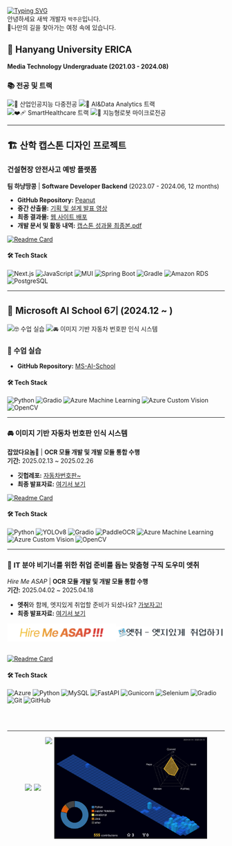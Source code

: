 [![Typing SVG](https://readme-typing-svg.demolab.com?font=Chewy&size=88&pause=4000&color=87CEFA&center=true&vCenter=true&repeat=false&width=870&height=200&lines=+Hello!+I'm+Jueun+Park%F0%9F%98%80)](https://git.io/typing-svg)  
안녕하세요 새싹 개발자 `박주은`입니다.  
🧭나만의 길을 찾아가는 여정 속에 있습니다.
<!--
[![Notion](https://img.shields.io/badge/Notion-000000?style=flat-square&logo=notion&logoColor=white)](https://www.notion.so/timeturner/1a9aa73d5dee80d7b85ed9e9507cfacc?pvs=4)
-->
## 🏫 Hanyang University ERICA
**Media Technology Undergraduate (2021.03 - 2024.08)**  

### 📚 전공 및 트랙
![🤖 산업인공지능 다중전공](https://img.shields.io/badge/🤖%20산업인공지능%20다중전공-9FCBF5?style=flat-square)
![💼 AI&Data Analytics 트랙](https://img.shields.io/badge/💼%20AI%26Data%20Analytics%20트랙-9FCBF5?style=flat-square)
![❤️‍🩹 SmartHealthcare 트랙](https://img.shields.io/badge/❤️‍🩹%20SmartHealthcare%20트랙-9FCBF5?style=flat-square)
![🤖 지능형로봇 마이크로전공](https://img.shields.io/badge/🤖%20지능형로봇%20마이크로전공-9FCBF5?style=flat-square)

---

## 🏗 산학 캡스톤 디자인 프로젝트
### **건설현장 안전사고 예방 플랫폼**  
**팀 하냥땅콩** | **Software Developer Backend** (2023.07 - 2024.06, 12 months)  

- **GitHub Repository:** [Peanut](https://github.com/HanyangCapstoneProject/peanut.git)  
- **중간 산출물:** [기획 및 설계 발표 영상](https://youtu.be/oOvU3STKEfo?si=o6t9rpWCAKjb8X2g)  
- **최종 결과물:** [웹 사이트 배포](https://hanyangcapstoneproject.github.io/peanut/)  
- **개발 문서 및 활동 내역:** [캡스톤 성과물 최종본.pdf](https://drive.google.com/file/d/1mugthVPKLWc73GlZAQCAa8stZRan9GG6/view?usp=sharing)  

[![Readme Card](https://github-readme-stats.vercel.app/api/pin/?username=HanyangCapstoneProject&repo=peanut&theme=graywhite&show_owner=true)](https://github.com/HanyangCapstoneProject/peanut)

#### 🛠 **Tech Stack**
![Next.js](https://img.shields.io/badge/Next.js-000000?style=flat&logo=nextdotjs&logoColor=white)
![JavaScript](https://img.shields.io/badge/javascript-F7DF1E?style=flat&logo=javascript&logoColor=white)
![MUI](https://img.shields.io/badge/MUI-007FFF?style=flat&logo=mui&logoColor=white)
![Spring Boot](https://img.shields.io/badge/Spring%20Boot-6DB33F?style=flat&logo=springboot&logoColor=white)
![Gradle](https://img.shields.io/badge/Gradle-02303A?style=flat&logo=gradle&logoColor=white)
![Amazon RDS](https://img.shields.io/badge/Amazon%20RDS-527FFF?style=flat&logo=amazonrds&logoColor=white)
![PostgreSQL](https://img.shields.io/badge/PostgreSQL-4169E1?style=flat&logo=postgresql&logoColor=white)

---

## 🦿 Microsoft AI School 6기 (2024.12 ~ )
![🤓 수업 실습](https://img.shields.io/badge/🤓%20수업%20실습-9FCBF5?style=flat-square)
![🚘 이미지 기반 자동차 번호판 인식 시스템](https://img.shields.io/badge/🚘%20이미지%20기반%20자동차%20번호판%20인식%20시스템-9FCBF5?style=flat-square)

### 📌 **수업 실습**  
- **GitHub Repository:** [MS-AI-School](https://github.com/jooeun921/ms-ai-school.git)  

#### 🛠 **Tech Stack**
![Python](https://img.shields.io/badge/Python-3776AB?style=flat-square&logo=python&logoColor=white)
![Gradio](https://img.shields.io/badge/Gradio-FF6F00?style=flat-square&logo=gradio&logoColor=white)
![Azure Machine Learning](https://img.shields.io/badge/Azure%20ML-0078D4?style=flat-square&logo=microsoft-azure&logoColor=white)
![Azure Custom Vision](https://img.shields.io/badge/Azure%20Custom%20Vision-008AD7?style=flat-square&logo=microsoft-azure&logoColor=white)
![OpenCV](https://img.shields.io/badge/OpenCV-5C3EE8?style=flat-square&logo=opencv&logoColor=white)

---

### 🚘 **이미지 기반 자동차 번호판 인식 시스템**  
**잡았다요놈🚨** | **OCR 모듈 개발 및 개발 모듈 통합 수행**  
**기간:** 2025.02.13 ~ 2025.02.26  

- **깃헙레포:** [자동차번호판~](https://github.com/kairosial/License-Plate-Identification.git)  
- **최종 발표자료:** [여기서 보기](https://drive.google.com/file/d/1zM274BRcRhh-zJG3OGaCtO12Qb-p75h2/view?usp=sharing)  

[![Readme Card](https://github-readme-stats.vercel.app/api/pin/?username=kairosial&repo=License-Plate-Identification&theme=graywhite&show_owner=true)](https://github.com/kairosial/License-Plate-Identification)

#### 🛠 **Tech Stack**
![Python](https://img.shields.io/badge/Python-3776AB?style=flat-square&logo=python&logoColor=white)
![YOLOv8](https://img.shields.io/badge/YOLOv8-4051B5?style=flat-square&logo=yolo&logoColor=white)
![Gradio](https://img.shields.io/badge/Gradio-FF6F00?style=flat-square&logo=gradio&logoColor=white)
![PaddleOCR](https://img.shields.io/badge/PaddleOCR-0053C6?style=flat-square&logo=paddlepaddle&logoColor=white)
![Azure Machine Learning](https://img.shields.io/badge/Azure%20ML-0078D4?style=flat-square&logo=microsoft-azure&logoColor=white)
![Azure Custom Vision](https://img.shields.io/badge/Azure%20Custom%20Vision-008AD7?style=flat-square&logo=microsoft-azure&logoColor=white)
![OpenCV](https://img.shields.io/badge/OpenCV-5C3EE8?style=flat-square&logo=opencv&logoColor=white)


---

### 🤧 **IT 분야 비기너를 위한 취업 준비를 돕는 맞춤형 구직 도우미 엣취**  
*Hire Me ASAP* | **OCR 모듈 개발 및 개발 모듈 통합 수행**  
**기간:** 2025.04.02 ~ 2025.04.18  

- **엣취**와 함께, 엣지있게 취업할 준비가 되셨나요? [가보자고!](https://github.com/hire-me-asap)
- **최종 발표자료:** [여기서 보기](https://drive.google.com/file/d/1rhg38bdqVMDPKgQkARrZmsm3lSQhQDhT/view?usp=sharing)  

<div style="display: flex; align-items: center;">
  <img src="https://github.com/hire-me-asap/.github/raw/main/profile/resources/%EB%B0%B0%EB%84%88.png" alt="팀 타이틀" style="width: 50%;" />
  <img src="https://github.com/hire-me-asap/.github/raw/main/profile/resources/%EC%97%A3%EC%B7%A8-%ED%83%80%EC%9D%B4%ED%8B%80.png" alt="엣취 타이틀" style="width: 50%;" />
</div>  

<br />  

[![Readme Card](https://github-readme-stats.vercel.app/api/pin/?username=hire-me-asap&repo=hire-me-app&theme=graywhite&show_owner=true)](https://github.com/hire-me-asap)


#### 🛠 **Tech Stack**
![Azure](https://img.shields.io/badge/Azure%20OpenAI-%23412991.svg?style=flat-square&logo=openai&logoColor=white)
![Python](https://img.shields.io/badge/python-3670A0?style=flat-square&logo=python&logoColor=white)
![MySQL](https://img.shields.io/badge/mysql-4479A1.svg?style=flat-square&logo=mysql&logoColor=white)
![FastAPI](https://img.shields.io/badge/FastAPI-005571?style=flat-square&logo=fastapi&logoColor=white)
![Gunicorn](https://img.shields.io/badge/gunicorn-%298729.svg?style=flat-square&logo=gunicorn&logoColor=white)
![Selenium](https://img.shields.io/badge/-selenium-%43B02A?style=flat-square&logo=selenium&logoColor=white)
![Gradio](https://img.shields.io/badge/Gradio-FF6F00?style=flat-square&logo=gradio&logoColor=white)
![Git](https://img.shields.io/badge/git-%23F05033.svg?style=flat-square&logo=git&logoColor=white)
![GitHub](https://img.shields.io/badge/github-%23121011.svg?style=flat-square&logo=github&logoColor=white)



<br />  

<!--
### 🛠 Tech Stack  
![Python](https://img.shields.io/badge/Python-3776AB?style=flat-square&logo=python&logoColor=white)
![PaddlePaddle](https://img.shields.io/badge/PaddlePaddle-0053C6?style=flat-square&logo=paddlepaddle&logoColor=white)
![Azure](https://img.shields.io/badge/Azure-0078D4?style=flat-square&logo=microsoft-azure&logoColor=white)
---
[![Solved.ac프로필](http://mazassumnida.wtf/api/v2/generate_badge?boj=dmswnqkr1197)](https://solved.ac/dmswnqkr1197)
[![GitHub Streak](https://streak-stats.demolab.com/?user=jooeun921&show_icons=true&theme=dracula)](https://git.io/streak-stats)
<img src="./profile-3d-contrib/profile-night-view.svg" width="550" height="400" />
<a href="https://www.solve-nyang.com"><img src="https://api.solve-nyang.com/compose/dmswnqkr1197" width="550" height="300"/></a>

<a href="https://git.io/streak-stats"><img src="https://streak-stats.demolab.com?user=jooeun921&theme=tokyonight&hide_border=true&short_numbers=true&date_format=M%20j%5B%2C%20Y%5D&card_height=180" alt="GitHub Streak" /></a>

-->
<br />


---


<div style="display: flex; flex-wrap: wrap; justify-content: center; gap: 10px;">

  <!-- Solved.ac 배지와 GitHub Streak 배지 - 같은 높이로 비율 유지 -->
  <div style="display: flex; gap: 5px; align-items: center;">
    <a href="https://solved.ac/dmswnqkr1197">
      <img src="http://mazassumnida.wtf/api/v2/generate_badge?boj=dmswnqkr1197" height="180" />
    </a>
    <a href="https://git.io/streak-stats">
      <img src="https://streak-stats.demolab.com/?user=jooeun921&show_icons=true&theme=tokyonight&hide_border=true&short_numbers=true&date_format=M%20j%5B%2C%20Y%5D" height="180" />
    </a>
  </div>

  <!-- 3D 프로필 이미지와 Solve-nyang 배지 - 같은 높이로 비율 유지 -->
  <div style="display: flex; gap: 5px; align-items: center;">
    <a href="https://www.solve-nyang.com" style="display: flex; align-items: center;">
      <img src="https://api.solve-nyang.com/compose/dmswnqkr1197" height="235"/>
    </a>
    <img src="./profile-3d-contrib/profile-night-view.svg" height="235" />
  </div>

</div>

